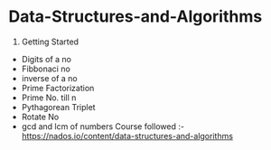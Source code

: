 # Data-Structures-and-Algorithms
1. Getting  Started 
- Digits of a no
- Fibbonaci no
- inverse of a no
- Prime Factorization
- Prime No. till n
- Pythagorean Triplet
- Rotate No
- gcd and lcm of numbers
Course followed :- https://nados.io/content/data-structures-and-algorithms
